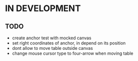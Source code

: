 # IN DEVELOPMENT

## TODO
* create anchor test with mocked canvas
* set right coordinates of anchor, in depend on its position
* dont allow to move table outside canvas
* change mouse cursor type to four-arrow when moving table